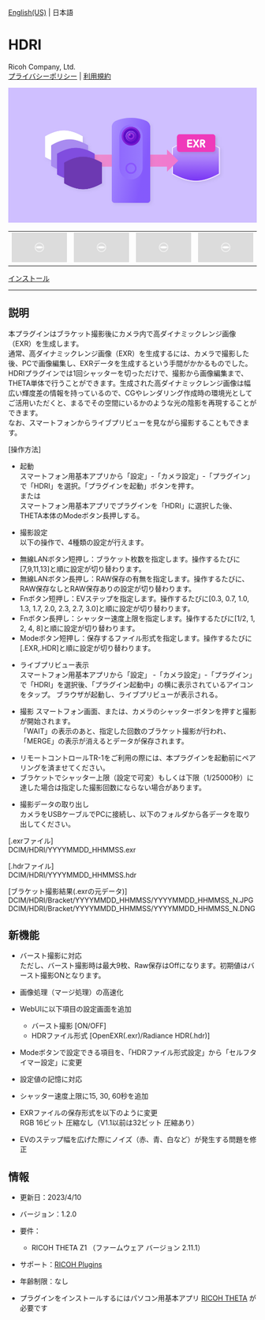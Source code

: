 [English(US)](README.md) | 日本語

# HDRI
Ricoh Company, Ltd.  
[プライバシーポリシー](../../README.ja.md#%E3%83%97%E3%83%A9%E3%82%A4%E3%83%90%E3%82%B7%E3%83%BC%E3%83%9D%E3%83%AA%E3%82%B7%E3%83%BC) | [利用規約](../../README.ja.md#%E5%88%A9%E7%94%A8%E8%A6%8F%E7%B4%84)

<div align="center">
 <img src="1.png">
 <table>
  <tr>
   <td><img src="../../resources/common/img/noimg.png"></td>
   <td><img src="../../resources/common/img/noimg.png"></td>
   <td><img src="../../resources/common/img/noimg.png"></td>
   <td><img src="../../resources/common/img/noimg.png"></td>
  </tr>
 </table>
</div>

[インストール](https://link.ricoh360.com/plugins/com.theta360.hdri/apk)

***

## 説明
本プラグインはブラケット撮影後にカメラ内で高ダイナミックレンジ画像（EXR）を生成します。  
通常、高ダイナミックレンジ画像（EXR）を生成するには、カメラで撮影した後、PCで画像編集し、EXRデータを生成するという手間がかかるものでした。HDRIプラグインでは1回シャッターを切っただけで、撮影から画像編集まで、THETA単体で行うことができます。生成された高ダイナミックレンジ画像は幅広い輝度差の情報を持っているので、CGやレンダリング作成時の環境光としてご活用いただくと、まるでその空間にいるかのような光の陰影を再現することができます。  
なお、スマートフォンからライブプリビューを見ながら撮影することもできます。  
  

[操作方法]  
- 起動  
スマートフォン用基本アプリから「設定」-「カメラ設定」-「プラグイン」で「HDRI」を選択。「プラグインを起動」ボタンを押す。  
または  
スマートフォン用基本アプリでプラグインを「HDRI」に選択した後、THETA本体のModeボタン長押しする。  

- 撮影設定  
以下の操作で、4種類の設定が行えます。  

* 無線LANボタン短押し：ブラケット枚数を指定します。操作するたびに[7,9,11,13]と順に設定が切り替わります。
* 無線LANボタン長押し：RAW保存の有無を指定します。操作するたびに、RAW保存なしとRAW保存ありの設定が切り替わります。
* Fnボタン短押し：EVステップを指定します。操作するたびに[0.3, 0.7, 1.0, 1.3, 1.7, 2.0, 2.3, 2.7, 3.0]と順に設定が切り替わります。
* Fnボタン長押し：シャッター速度上限を指定します。操作するたびに[1/2, 1, 2, 4, 8]と順に設定が切り替わります。
* Modeボタン短押し：保存するファイル形式を指定します。操作するたびに[.EXR,.HDR]と順に設定が切り替わります。

- ライブプリビュー表示  
スマートフォン用基本アプリから「設定」 -「カメラ設定」-「プラグイン」で「HDRI」を選択後、「プラグイン起動中」の横に表示されているアイコンをタップ。
ブラウザが起動し、ライブプリビューが表示される。  

- 撮影
スマートフォン画面、または、カメラのシャッターボタンを押すと撮影が開始されます。  
「WAIT」の表示のあと、指定した回数のブラケット撮影が行われ、「MERGE」の表示が消えるとデータが保存されます。  

* リモートコントロールTR-1をご利用の際には、本プラグインを起動前にペアリングを済ませてください。
* ブラケットでシャッター上限（設定で可変）もしくは下限（1/25000秒）に達した場合は指定した撮影回数にならない場合があります。

- 撮影データの取り出し  
カメラをUSBケーブルでPCに接続し、以下のフォルダから各データを取り出してください。  

[.exrファイル]  
DCIM/HDRI/YYYYMMDD_HHMMSS.exr  
  
[.hdrファイル]  
DCIM/HDRI/YYYYMMDD_HHMMSS.hdr  
  
[ブラケット撮影結果(.exrの元データ)]  
DCIM/HDRI/Bracket/YYYYMMDD_HHMMSS/YYYYMMDD_HHMMSS_N.JPG  
DCIM/HDRI/Bracket/YYYYMMDD_HHMMSS/YYYYMMDD_HHMMSS_N.DNG  

## 新機能
* バースト撮影に対応  
ただし、バースト撮影時は最大9枚、Raw保存はOffになります。初期値はバースト撮影ONとなります。

* 画像処理（マージ処理）の高速化

* WebUIに以下項目の設定画面を追加
  * バースト撮影 [ON/OFF]
  * HDRファイル形式 [OpenEXR(.exr)/Radiance HDR(.hdr)]

* Modeボタンで設定できる項目を、「HDRファイル形式設定」から「セルフタイマー設定」に変更

* 設定値の記憶に対応

* シャッター速度上限に15, 30, 60秒を追加

* EXRファイルの保存形式を以下のように変更  
RGB 16ビット 圧縮なし（V1.1以前は32ビット 圧縮あり）

* EVのステップ幅を広げた際にノイズ（赤、青、白など）が発生する問題を修正

## 情報
  * 更新日：2023/4/10
  * バージョン：1.2.0
  * 要件：
    * RICOH THETA Z1 （ファームウェア バージョン 2.11.1）
  * サポート：[RICOH Plugins](https://support.theta360.com/ja/)
  * 年齢制限：なし

* プラグインをインストールするにはパソコン用基本アプリ [RICOH THETA](https://theta360.com/ja/about/application/pc.html#app-detail-01) が必要です
